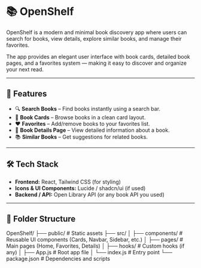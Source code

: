 # 📚 OpenShelf

OpenShelf is a modern and minimal book discovery app where users can search for books, view details, explore similar books, and manage their favorites.  

The app provides an elegant user interface with book cards, detailed book pages, and a favorites system — making it easy to discover and organize your next read.  

---

## 🚀 Features
- 🔍 **Search Books** – Find books instantly using a search bar.  
- 📖 **Book Cards** – Browse books in a clean card layout.  
- ❤️ **Favorites** – Add/remove books to your favorites list.  
- 📄 **Book Details Page** – View detailed information about a book.  
- 📚 **Similar Books** – Get suggestions for related books.  

---

## 🛠️ Tech Stack
- **Frontend:** React, Tailwind CSS (for styling)  
- **Icons & UI Components:** Lucide / shadcn/ui (if used)  
- **Backend / API:** Open Library API (or any book API you used)  

---

## 📂 Folder Structure

OpenShelf/
├── public/ # Static assets
├── src/
│ ├── components/ # Reusable UI components (Cards, Navbar, Sidebar, etc.)
│ ├── pages/ # Main pages (Home, Favorites, Details)
│ ├── hooks/ # Custom hooks (if any)
│ ├── App.js # Root app file
│ └── index.js # Entry point
└── package.json # Dependencies and scripts
